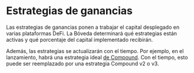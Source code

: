 # Estrategias de ganancias

Las estrategias de ganancias ponen a trabajar el capital desplegado en varias plataformas DeFi. La Bóveda determinará qué estrategias están activas y qué porcentaje del capital implementado recibirán.

Además, las estrategias se actualizarán con el tiempo. Por ejemplo, en el lanzamiento, habrá una estrategia ideal [ de Compound](../supported-strategies/compound.md). Con el tiempo, esto puede ser reemplazado por una estrategia Compound v2 o v3.

